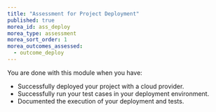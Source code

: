 ```yaml
---
title: "Assessment for Project Deployment"
published: true
morea_id: ass_deploy
morea_type: assessment
morea_sort_order: 1
morea_outcomes_assessed:
  - outcome_deploy
---
```

You are done with this module when you have:

- Successfully deployed your project with a cloud provider.
- Successfully run your test cases in your deployment environment.
- Documented the execution of your deployment and tests.
